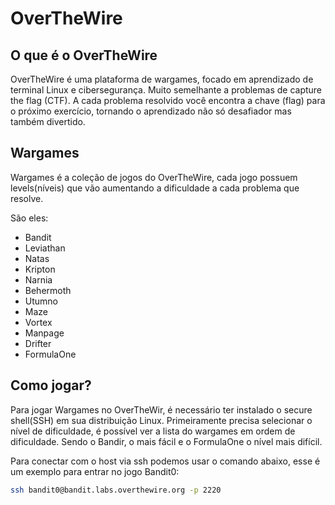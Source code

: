 # OverTheWire

## O que é o OverTheWire

OverTheWire é uma plataforma de wargames, focado em aprendizado de terminal Linux e cibersegurança. Muito semelhante a problemas de capture the flag (CTF). A cada problema resolvido você encontra a chave (flag) para o próximo exercício, tornando o aprendizado não só desafiador mas também divertido.

## Wargames

Wargames é a coleção de jogos do OverTheWire, cada jogo possuem levels(níveis) que vão aumentando a dificuldade a cada problema que resolve.

São eles:

- Bandit
- Leviathan
- Natas
- Kripton
- Narnia
- Behermoth
- Utumno
- Maze
- Vortex 
- Manpage 
- Drifter
- FormulaOne

## Como jogar?

Para jogar Wargames no OverTheWir, é necessário ter instalado o secure shell(SSH) em sua distribuição Linux. Primeiramente precisa selecionar o nível de dificuldade, é possível ver a lista do wargames em ordem de dificuldade. Sendo o Bandir, o mais fácil e o FormulaOne o nível mais difícil.

Para conectar com o host via ssh podemos usar o comando abaixo, esse é um exemplo para entrar no jogo Bandit0:

```bash
ssh bandit0@bandit.labs.overthewire.org -p 2220
```
